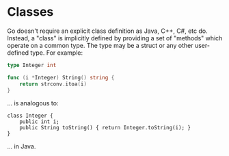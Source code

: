 # Classes

Go doesn't require an explicit class definition as Java, C++, C#, etc do.  Instead, a "class" is implicitly defined by providing a set of "methods" which operate on a common type.  The type may be a struct or any other user-defined type.  For example:

```go
type Integer int

func (i *Integer) String() string {
    return strconv.itoa(i)
}
```
... is analogous to:

```
class Integer {
    public int i;
    public String toString() { return Integer.toString(i); }
}
```
... in Java.

